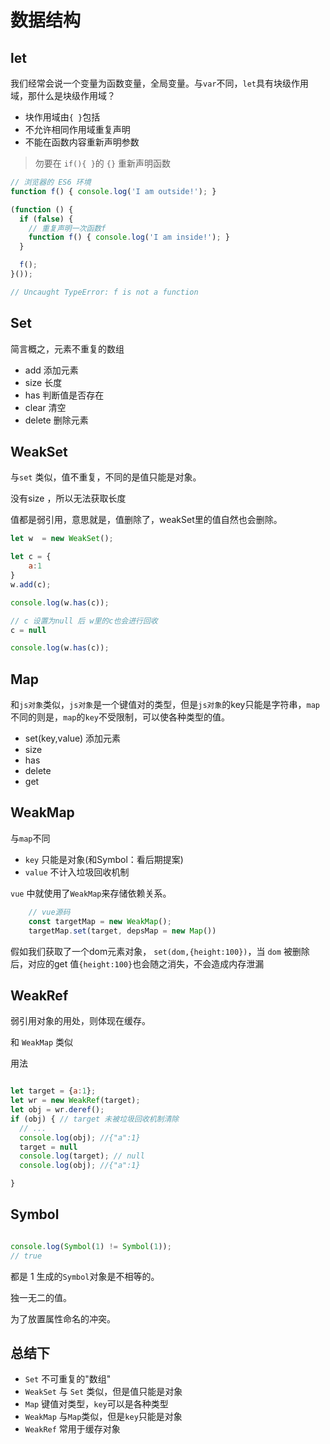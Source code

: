 # 数据结构

## let 

我们经常会说一个变量为函数变量，全局变量。与`var`不同，`let`具有块级作用域，那什么是块级作用域？

- 块作用域由`{ }`包括
- 不允许相同作用域重复声明
- 不能在函数内容重新声明参数


> 勿要在 `if(){ }`的 `{}` 重新声明函数


```js
// 浏览器的 ES6 环境
function f() { console.log('I am outside!'); }

(function () {
  if (false) {
    // 重复声明一次函数f
    function f() { console.log('I am inside!'); }
  }

  f();
}());

// Uncaught TypeError: f is not a function
```


## Set

简言概之，元素不重复的数组

- add 添加元素
- size 长度
- has 判断值是否存在
- clear 清空
- delete 删除元素


## WeakSet

与`set` 类似，值不重复，不同的是值只能是对象。

没有size ，所以无法获取长度

值都是弱引用，意思就是，值删除了，weakSet里的值自然也会删除。

```js
let w  = new WeakSet();

let c = {
    a:1
}
w.add(c);

console.log(w.has(c));

// c 设置为null 后 w里的c也会进行回收
c = null

console.log(w.has(c));

```

## Map


和`js对象`类似，`js对象`是一个键值对的类型，但是`js对象`的key只能是字符串，`map`不同的则是，`map`的`key`不受限制，可以使各种类型的值。

- set(key,value) 添加元素
- size
- has
- delete
- get



## WeakMap

与`map`不同

- `key` 只能是对象(和Symbol：看后期提案)
- `value` 不计入垃圾回收机制


`vue` 中就使用了`WeakMap`来存储依赖关系。

```js
    // vue源码  
    const targetMap = new WeakMap();
    targetMap.set(target, depsMap = new Map())

```
假如我们获取了一个dom元素对象， `set(dom,{height:100})`，当 `dom` 被删除后，对应的get 值`{height:100}`也会随之消失，不会造成内存泄漏 

## WeakRef

弱引用对象的用处，则体现在缓存。

和 `WeakMap` 类似

用法

```js

let target = {a:1};
let wr = new WeakRef(target);
let obj = wr.deref();
if (obj) { // target 未被垃圾回收机制清除
  // ...
  console.log(obj); //{"a":1}
  target = null
  console.log(target); // null
  console.log(obj); //{"a":1}

}

```

## Symbol

```js

console.log(Symbol(1) != Symbol(1));
// true

```

都是 1 生成的`Symbol`对象是不相等的。

独一无二的值。

为了放置属性命名的冲突。


## 总结下

 - `Set` 不可重复的"数组"
 - `WeakSet` 与 `Set` 类似，但是值只能是对象
 - `Map` 键值对类型，`key`可以是各种类型
 - `WeakMap` 与`Map`类似，但是`key`只能是对象
 - `WeakRef` 常用于缓存对象